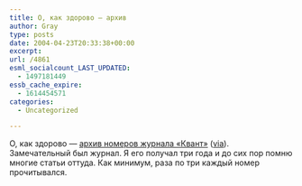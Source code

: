 ```yaml
---
title: О, как здорово — архив
author: Gray
type: posts
date: 2004-04-23T20:33:38+00:00
excerpt:
url: /4861
esml_socialcount_LAST_UPDATED:
  - 1497181449
essb_cache_expire:
  - 1614454571
categories:
  - Uncategorized

---
```








О, как здорово &#8212; <a href="http://kvant.mccme.ru/index.htm" target="_blank">архив номеров журнала &#171;Квант&#187;</a> (<a href="http://www.livejournal.com/users/iseg/" target="_blank">via</a>).  
Замечательный был журнал. Я его получал три года и до сих пор помню многие статьи оттуда. Как минимум, раза по три каждый номер прочитывался.